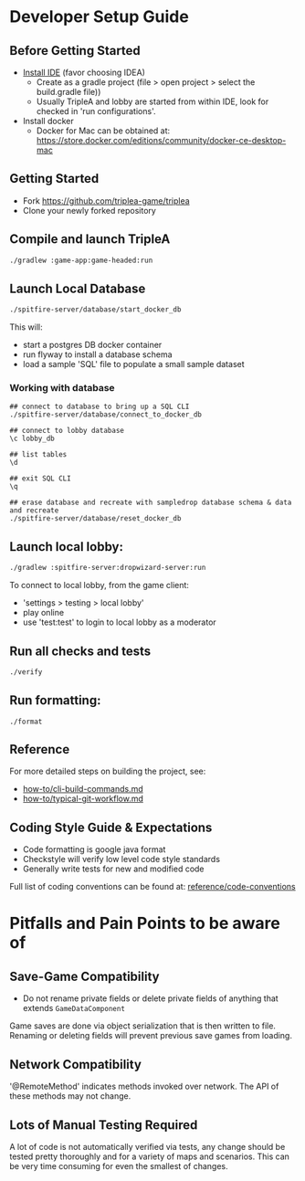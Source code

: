 # Developer Setup Guide

## Before Getting Started
- [Install IDE](./how-to/ide-setup) (favor choosing IDEA)
  - Create as a gradle project (file > open project > select the build.gradle file))
  - Usually TripleA and lobby are started from within IDE, look for checked in 'run configurations'.
- Install docker
  - Docker for Mac can be obtained at: <https://store.docker.com/editions/community/docker-ce-desktop-mac>

## Getting Started

- Fork <https://github.com/triplea-game/triplea>
- Clone your newly forked repository

## Compile and launch TripleA
```bash
./gradlew :game-app:game-headed:run
```

## Launch Local Database

```bash
./spitfire-server/database/start_docker_db
```

This will:
- start a postgres DB docker container
- run flyway to install a database schema
- load a sample 'SQL' file to populate a small sample dataset

### Working with database

```
## connect to database to bring up a SQL CLI
./spitfire-server/database/connect_to_docker_db

## connect to lobby database
\c lobby_db

## list tables
\d

## exit SQL CLI
\q

## erase database and recreate with sampledrop database schema & data and recreate
./spitfire-server/database/reset_docker_db
```

## Launch local lobby:

```bash
./gradlew :spitfire-server:dropwizard-server:run
```

To connect to local lobby, from the game client:
  - 'settings > testing > local lobby'
  - play online
  - use 'test:test' to login to local lobby as a moderator

## Run all checks and tests

```bash
./verify
```

## Run formatting:

```
./format
```

## Reference

For more detailed steps on building the project, see:
- [how-to/cli-build-commands.md](./how-to/cli-build-commands.md)
- [how-to/typical-git-workflow.md](./how-to/typical-git-workflow.md)

## Coding Style Guide & Expectations

- Code formatting is google java format
- Checkstyle will verify low level code style standards
- Generally write tests for new and modified code

Full list of coding conventions can be found at: [reference/code-conventions](./reference/code-conventions)

# Pitfalls and Pain Points to be aware of

## Save-Game Compatibility

- Do not rename private fields or delete private fields of anything that extends `GameDataComponent`

Game saves are done via object serialization that is then written to file. Renaming or deleting
fields will prevent previous save games from loading.

## Network Compatibility

'@RemoteMethod' indicates methods invoked over network. The API of these methods may not change.

## Lots of Manual Testing Required

A lot of code is not automatically verified via tests, any change should be tested pretty
thoroughly and for a variety of maps and scenarios. This can be very time consuming for
even the smallest of changes.

